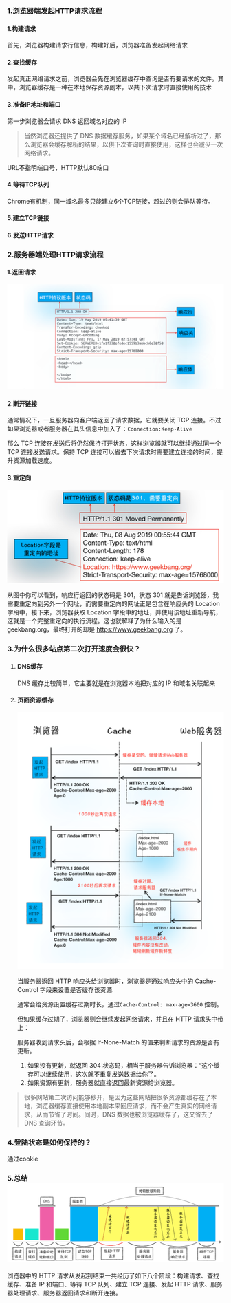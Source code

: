 ### 1.浏览器端发起HTTP请求流程

#### 1.构建请求

首先，浏览器构建请求行信息，构建好后，浏览器准备发起网络请求

#### 2.查找缓存

发起真正网络请求之前，浏览器会先在浏览器缓存中查询是否有要请求的文件。其中，浏览器缓存是一种在本地保存资源副本，以共下次请求时直接使用的技术

#### 3.准备IP地址和端口

第一步浏览器会请求 DNS 返回域名对应的 IP

> 当然浏览器还提供了 DNS 数据缓存服务，如果某个域名已经解析过了，那么浏览器会缓存解析的结果，以供下次查询时直接使用，这样也会减少一次网络请求。

URL不指明端口号，HTTP默认80端口

#### 4.等待TCP队列

Chrome有机制，同一域名最多只能建立6个TCP链接，超过的则会排队等待。

#### 5.建立TCP链接

#### 6.发送HTTP请求

### 2.服务器端处理HTTP请求流程

#### 1.返回请求

![image-20201222230532920](../../../image/image-20201222230532920.png)

#### 2.断开链接

通常情况下，一旦服务器向客户端返回了请求数据，它就要关闭 TCP 连接。不过如果浏览器或者服务器在其头信息中加入了：`Connection:Keep-Alive`

那么 TCP 连接在发送后将仍然保持打开状态，这样浏览器就可以继续通过同一个 TCP 连接发送请求。保持 TCP 连接可以省去下次请求时需要建立连接的时间，提升资源加载速度。

#### 3.重定向

![image-20201223175435028](../../../image/image-20201223175435028.png)

从图中你可以看到，响应行返回的状态码是 301，状态 301 就是告诉浏览器，我需要重定向到另外一个网址，而需要重定向的网址正是包含在响应头的 Location 字段中，接下来，浏览器获取 Location 字段中的地址，并使用该地址重新导航，这就是一个完整重定向的执行流程。这也就解释了为什么输入的是 geekbang.org，最终打开的却是 https://www.geekbang.org 了。

### 3.为什么很多站点第二次打开速度会很快？

1. #### DNS缓存

   DNS 缓存比较简单，它主要就是在浏览器本地把对应的 IP 和域名关联起来

2. #### 页面资源缓存

   ![image-20201223175621558](../../../image/image-20201223175621558.png)

   当服务器返回 HTTP 响应头给浏览器时，浏览器是通过响应头中的 Cache-Control 字段来设置是否缓存该资源.

   通常会给资源设置缓存过期时长，通过`Cache-Control: max-age=3600` 控制。

   但如果缓存过期了，浏览器则会继续发起网络请求，并且在 HTTP 请求头中带上：

   服务器收到请求头后，会根据 If-None-Match 的值来判断请求的资源是否有更新。

   1. 如果没有更新，就返回 304 状态码，相当于服务器告诉浏览器：“这个缓存可以继续使用，这次就不重复发送数据给你了。
   2. 如果资源有更新，服务器就直接返回最新资源给浏览器。

> 很多网站第二次访问能够秒开，是因为这些网站把很多资源都缓存在了本地，浏览器缓存直接使用本地副本来回应请求，而不会产生真实的网络请求，从而节省了时间。同时，DNS 数据也被浏览器缓存了，这又省去了 DNS 查询环节。

### 4.登陆状态是如何保持的？

通过cookie

### 5.总结![image-20201223183206846](../../../image/image-20201223183206846.png)

浏览器中的 HTTP 请求从发起到结束一共经历了如下八个阶段：构建请求、查找缓存、准备 IP 和端口、等待 TCP 队列、建立 TCP 连接、发起 HTTP 请求、服务器处理请求、服务器返回请求和断开连接。